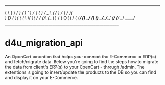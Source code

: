 ____   __    ___   __   ____   __   __                       ___                    _  _   __   _  _ 
(    \ (  )  / __) (  ) (_  _) / _\ (  )                     / _ \                  ( \/ ) /  \ / )( \
 ) D (  )(  ( (_ \  )(    )(  /    \/ (_/\                  (__  (                   )  / (  O )) \/ (
(____/ (__)  \___/ (__)  (__) \_/\_/\____/                    (__/                  (__/   \__/ \____/
                __________________________________________________________
               
                                                                                                                                                                                   

# d4u_migration_api #
An OpenCart extention that helps your connect the E-Commerce to ERP(s) and fetch/migrate data.
Below you're going to find the steps how to migrate the data from client's ERP(s) to your OpenCart -
through /admin. The extentions is going to insert/update the products to the DB so you can
find and display it on your E-Commerce.


